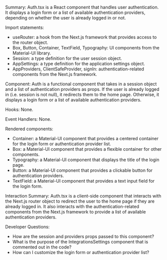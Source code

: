 Summary:
Auth.tsx is a React component that handles user authentication. It displays a login form or a list of available authentication providers, depending on whether the user is already logged in or not.

Import statements:
- useRouter: a hook from the Next.js framework that provides access to the router object.
- Box, Button, Container, TextField, Typography: UI components from the Material-UI library.
- Session: a type definition for the user session object.
- AppSettings: a type definition for the application settings object.
- AppProviders, ClientSafeProvider, signIn: authentication-related components from the Next.js framework.

Component:
Auth is a functional component that takes in a session object and a list of authentication providers as props. If the user is already logged in (i.e. session is not null), it redirects them to the home page. Otherwise, it displays a login form or a list of available authentication providers.

Hooks:
None.

Event Handlers:
None.

Rendered components:
- Container: a Material-UI component that provides a centered container for the login form or authentication provider list.
- Box: a Material-UI component that provides a flexible container for other components.
- Typography: a Material-UI component that displays the title of the login page.
- Button: a Material-UI component that provides a clickable button for authentication providers.
- TextField: a Material-UI component that provides a text input field for the login form.

Interaction Summary:
Auth.tsx is a client-side component that interacts with the Next.js router object to redirect the user to the home page if they are already logged in. It also interacts with the authentication-related components from the Next.js framework to provide a list of available authentication providers.

Developer Questions:
- How are the session and providers props passed to this component?
- What is the purpose of the IntegrationsSettings component that is commented out in the code?
- How can I customize the login form or authentication provider list?